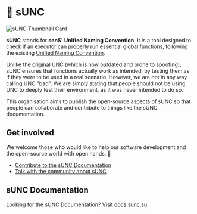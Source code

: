 # 🎉 sUNC
![sUNC Thumbnail Card](https://github.com/user-attachments/assets/8078851b-872f-4640-b6a9-5966834e9d86)

**sUNC** stands for **senS' Unified Naming Convention**. It is a tool designed to check if an executor can properly run essential global functions, following the existing [Unified Naming Convention](https://github.com/unified-naming-convention/NamingStandard/tree/main).

Unlike the original UNC (which is now outdated and prone to spoofing), sUNC ensures that functions actually work as intended, by testing them as if they were to be used in a real scenario.
However, we are not in any way calling UNC "bad". We are simply stating that people should not be using UNC to deeply test their environment, as it was never intended to do so.

This organisation aims to publish the open-source aspects of sUNC so that people can collaborate and contribute to things like the sUNC documentation.

## Get involved
We welcome those who would like to help our software development and the open-source world with open hands. 🤗
- [Contribute to the sUNC Documentation](https://github.com/sUNC-Utilities/docs.sunc.su)
- [Talk with the community about sUNC](https://discord.gg/FNNfTUpFYv)

## sUNC Documentation
Looking for the sUNC Documentation? [Visit docs.sunc.su](https://docs.sunc.su).
